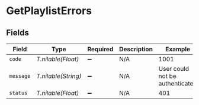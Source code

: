 # GetPlaylistErrors


## Fields

| Field                           | Type                            | Required                        | Description                     | Example                         |
| ------------------------------- | ------------------------------- | ------------------------------- | ------------------------------- | ------------------------------- |
| `code`                          | *T.nilable(Float)*              | :heavy_minus_sign:              | N/A                             | 1001                            |
| `message`                       | *T.nilable(String)*             | :heavy_minus_sign:              | N/A                             | User could not be authenticated |
| `status`                        | *T.nilable(Float)*              | :heavy_minus_sign:              | N/A                             | 401                             |
